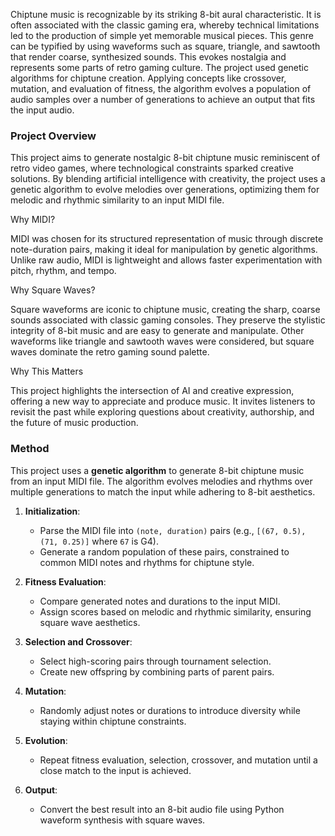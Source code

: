 Chiptune music is recognizable by its striking 8-bit aural characteristic. It is
often associated with the classic gaming era, whereby technical limitations led to
the production of simple yet memorable musical pieces. This genre can be typified
by using waveforms such as square, triangle, and sawtooth that render coarse,
synthesized sounds. This evokes nostalgia and represents some parts of retro
gaming culture.
The project used genetic algorithms for chiptune creation. Applying concepts
like crossover, mutation, and evaluation of fitness, the algorithm evolves a
population of audio samples over a number of generations to achieve an output
that fits the input audio.

### Project Overview

This project aims to generate nostalgic 8-bit chiptune music reminiscent of retro video games, where technological constraints sparked creative solutions. By blending artificial intelligence with creativity, the project uses a genetic algorithm to evolve melodies over generations, optimizing them for melodic and rhythmic similarity to an input MIDI file.

Why MIDI?

MIDI was chosen for its structured representation of music through discrete note-duration pairs, making it ideal for manipulation by genetic algorithms. Unlike raw audio, MIDI is lightweight and allows faster experimentation with pitch, rhythm, and tempo.

Why Square Waves?

Square waveforms are iconic to chiptune music, creating the sharp, coarse sounds associated with classic gaming consoles. They preserve the stylistic integrity of 8-bit music and are easy to generate and manipulate. Other waveforms like triangle and sawtooth waves were considered, but square waves dominate the retro gaming sound palette.

Why This Matters

This project highlights the intersection of AI and creative expression, offering a new way to appreciate and produce music. It invites listeners to revisit the past while exploring questions about creativity, authorship, and the future of music production.

### Method

This project uses a **genetic algorithm** to generate 8-bit chiptune music from an input MIDI file. The algorithm evolves melodies and rhythms over multiple generations to match the input while adhering to 8-bit aesthetics.

1. **Initialization**:  
   - Parse the MIDI file into `(note, duration)` pairs (e.g., `[(67, 0.5), (71, 0.25)]` where `67` is G4).  
   - Generate a random population of these pairs, constrained to common MIDI notes and rhythms for chiptune style.  

2. **Fitness Evaluation**:  
   - Compare generated notes and durations to the input MIDI.  
   - Assign scores based on melodic and rhythmic similarity, ensuring square wave aesthetics.  

3. **Selection and Crossover**:  
   - Select high-scoring pairs through tournament selection.  
   - Create new offspring by combining parts of parent pairs.  

4. **Mutation**:  
   - Randomly adjust notes or durations to introduce diversity while staying within chiptune constraints.  

5. **Evolution**:  
   - Repeat fitness evaluation, selection, crossover, and mutation until a close match to the input is achieved.  

6. **Output**:  
   - Convert the best result into an 8-bit audio file using Python waveform synthesis with square waves.

